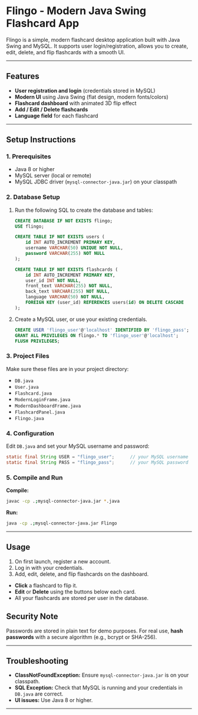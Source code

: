 # Flingo - Modern Java Swing Flashcard App

Flingo is a simple, modern flashcard desktop application built with Java Swing and MySQL. It supports user login/registration, allows you to create, edit, delete, and flip flashcards with a smooth UI.

---

## Features

- **User registration and login** (credentials stored in MySQL)
- **Modern UI** using Java Swing (flat design, modern fonts/colors)
- **Flashcard dashboard** with animated 3D flip effect
- **Add / Edit / Delete flashcards**
- **Language field** for each flashcard

---

## Setup Instructions

### 1. Prerequisites

- Java 8 or higher
- MySQL server (local or remote)
- MySQL JDBC driver (`mysql-connector-java.jar`) on your classpath

### 2. Database Setup

1. Run the following SQL to create the database and tables:

    ```sql
    CREATE DATABASE IF NOT EXISTS flingo;
    USE flingo;

    CREATE TABLE IF NOT EXISTS users (
        id INT AUTO_INCREMENT PRIMARY KEY,
        username VARCHAR(50) UNIQUE NOT NULL,
        password VARCHAR(255) NOT NULL
    );

    CREATE TABLE IF NOT EXISTS flashcards (
        id INT AUTO_INCREMENT PRIMARY KEY,
        user_id INT NOT NULL,
        front_text VARCHAR(255) NOT NULL,
        back_text VARCHAR(255) NOT NULL,
        language VARCHAR(50) NOT NULL,
        FOREIGN KEY (user_id) REFERENCES users(id) ON DELETE CASCADE
    );
    ```

2. Create a MySQL user, or use your existing credentials.

    ```sql
    CREATE USER 'flingo_user'@'localhost' IDENTIFIED BY 'flingo_pass';
    GRANT ALL PRIVILEGES ON flingo.* TO 'flingo_user'@'localhost';
    FLUSH PRIVILEGES;
    ```

### 3. Project Files

Make sure these files are in your project directory:
- `DB.java`
- `User.java`
- `Flashcard.java`
- `ModernLoginFrame.java`
- `ModernDashboardFrame.java`
- `FlashcardPanel.java`
- `Flingo.java`

### 4. Configuration

Edit `DB.java` and set your MySQL username and password:

```java
static final String USER = "flingo_user";      // your MySQL username
static final String PASS = "flingo_pass";      // your MySQL password
```

### 5. Compile and Run

**Compile:**
```sh
javac -cp .;mysql-connector-java.jar *.java
```

**Run:**
```sh
java -cp .;mysql-connector-java.jar Flingo
```

---

## Usage

1. On first launch, register a new account.
2. Log in with your credentials.
3. Add, edit, delete, and flip flashcards on the dashboard.

- **Click** a flashcard to flip it.
- **Edit** or **Delete** using the buttons below each card.
- All your flashcards are stored per user in the database.


## Security Note

Passwords are stored in plain text for demo purposes. For real use, **hash passwords** with a secure algorithm (e.g., bcrypt or SHA-256).

---

## Troubleshooting

- **ClassNotFoundException:** Ensure `mysql-connector-java.jar` is on your classpath.
- **SQL Exception:** Check that MySQL is running and your credentials in `DB.java` are correct.
- **UI issues:** Use Java 8 or higher.

---

